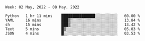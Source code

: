 <!--START_SECTION:waka-->
```text
Week: 02 May, 2022 - 08 May, 2022

Python   1 hr 11 mins    ███████████████░░░░░░░░░░   60.00 % 
YAML     16 mins         ███▒░░░░░░░░░░░░░░░░░░░░░   13.84 % 
sh       15 mins         ███▒░░░░░░░░░░░░░░░░░░░░░   13.42 % 
Text     5 mins          █▒░░░░░░░░░░░░░░░░░░░░░░░   05.03 % 
JSON     4 mins          █░░░░░░░░░░░░░░░░░░░░░░░░   03.53 % 
```
<!--END_SECTION:waka-->
